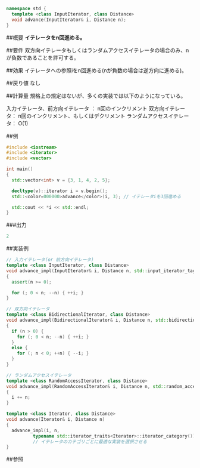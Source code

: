```cpp
namespace std {
  template <class InputIterator, class Distance>
  void advance(InputIterator& i, Distance n);
}
```
##概要
<b>イテレータをn回進める。</b>

##要件
双方向イテレータもしくはランダムアクセスイテレータの場合のみ、nが負数であることを許可する。

##効果
イテレータへの参照iをn回進める(nが負数の場合は逆方向に進める)。

##戻り値
なし

##計算量
規格上の規定はないが、多くの実装では以下のようになっている。

入力イテレータ、前方向イテレータ ： n回のインクリメント
双方向イテレータ： n回のインクリメント、もしくはデクリメント
ランダムアクセスイテレータ： O(1)

##例
```cpp
#include <iostream>
#include <iterator>
#include <vector>

int main()
{
  std::vector<int> v = {3, 1, 4, 2, 5};

  decltype(v)::iterator i = v.begin();
  std::<color=000000>advance</color>(i, 3); // イテレータiを3回進める

  std::cout << *i << std::endl;
}
```
###出力
```cpp
2
```
##実装例
```cpp
// 入力イテレータ(or 前方向イテレータ)
template <class InputIterator, class Distance>
void advance_impl(InputIterator& i, Distance n, std::input_iterator_tag)
{
  assert(n >= 0);

  for (; 0 < n; --n) { ++i; }
}

// 双方向イテレータ
template <class BidirectionalIterator, class Distance>
void advance_impl(BidirectionalIterator& i, Distance n, std::bidirectional_iterator_tag)
{
  if (n > 0) {
    for (; 0 < n; --n) { ++i; }
  }
  else {
    for (; n < 0; ++n) { --i; }
  }
}

// ランダムアクセスイテレータ
template <class RandomAccessIterator, class Distance>
void advance_impl(RandomAccessIterator& i, Distance n, std::random_access_iterator_tag)
{
  i += n;
}

template <class Iterator, class Distance>
void advance(Iterator& i, Distance n)
{
  advance_impl(i, n,
          typename std::iterator_traits<Iterator>::iterator_category());
          // イテレータのカテゴリごとに最適な実装を選択させる
}
```
##参照


